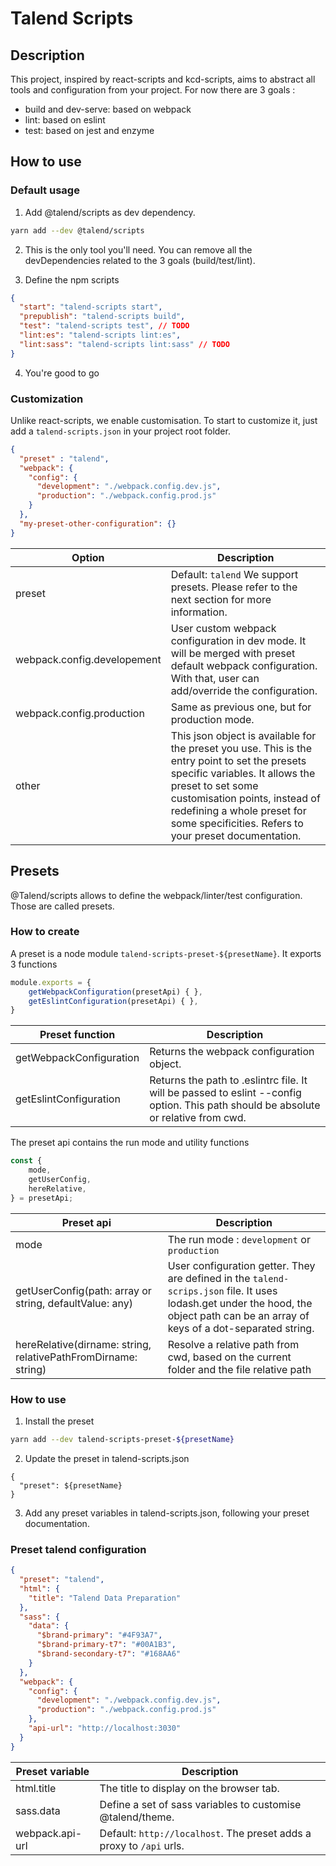 # Talend Scripts

## Description

This project, inspired by react-scripts and kcd-scripts, aims to abstract all tools and configuration from your project.
For now there are 3 goals : 
* build and dev-serve: based on webpack
* lint: based on eslint
* test: based on jest and enzyme

## How to use

### Default usage

1. Add @talend/scripts as dev dependency.
```bash
yarn add --dev @talend/scripts
```

2. This is the only tool you'll need. You can remove all the devDependencies related to the 3 goals (build/test/lint).

3. Define the npm scripts
```json
{
  "start": "talend-scripts start",
  "prepublish": "talend-scripts build",
  "test": "talend-scripts test", // TODO
  "lint:es": "talend-scripts lint:es",
  "lint:sass": "talend-scripts lint:sass" // TODO
}
```

4. You're good to go

### Customization

Unlike react-scripts, we enable customisation. To start to customize it, just add a `talend-scripts.json` in your project root folder.

```json
{
  "preset" : "talend",
  "webpack": {
    "config": {
      "development": "./webpack.config.dev.js",
      "production": "./webpack.config.prod.js"
    }
  },
  "my-preset-other-configuration": {}
}
```

| Option | Description |
|---|---|
| preset | Default: `talend` We support presets. Please refer to the next section for more information. |
| webpack.config.developement | User custom webpack configuration in dev mode. It will be merged with preset default webpack configuration. With that, user can add/override the configuration. |
| webpack.config.production | Same as previous one, but for production mode. |
| other | This json object is available for the preset you use. This is the entry point to set the presets specific variables. It allows the preset to set some customisation points, instead of redefining a whole preset for some specificities. Refers to your preset documentation. |

## Presets

@Talend/scripts allows to define the webpack/linter/test configuration. Those are called presets.

### How to create

A preset is a node module `talend-scripts-preset-${presetName}`. It exports 3 functions 

```javascript
module.exports = {
	getWebpackConfiguration(presetApi) { },
	getEslintConfiguration(presetApi) { },
}
```
| Preset function | Description |
|---|---|
| getWebpackConfiguration | Returns the webpack configuration object. |
| getEslintConfiguration | Returns the path to .eslintrc file. It will be passed to eslint --config option. This path should be absolute or relative from cwd. |


The preset api contains the run mode and utility functions

```javascript
const {
	mode,
	getUserConfig,
	hereRelative,
} = presetApi;
```

| Preset api | Description |
|---|---|
| mode | The run mode : `development` or `production` |
| getUserConfig(path: array or string, defaultValue: any) | User configuration getter. They are defined in the `talend-scrips.json` file. It uses lodash.get under the hood, the object path can be an array of keys of a dot-separated string. |
| hereRelative(dirname: string, relativePathFromDirname: string) | Resolve a relative path from cwd, based on the current folder and the file relative path |

### How to use

1. Install the preset

```bash
yarn add --dev talend-scripts-preset-${presetName}
```

2. Update the preset in talend-scripts.json

```
{
  "preset": ${presetName}
}
```

3. Add any preset variables in talend-scripts.json, following your preset documentation.

### Preset talend configuration

```json
{
  "preset": "talend",
  "html": {
    "title": "Talend Data Preparation"
  },
  "sass": {
    "data": {
      "$brand-primary": "#4F93A7",
      "$brand-primary-t7": "#00A1B3",
      "$brand-secondary-t7": "#168AA6"
    }
  },
  "webpack": {
    "config": {
      "development": "./webpack.config.dev.js",
      "production": "./webpack.config.prod.js"
    },
    "api-url": "http://localhost:3030"
  }
}
```

| Preset variable | Description |
|---|---|
| html.title | The title to display on the browser tab. |
| sass.data | Define a set of sass variables to customise @talend/theme. |
| webpack.api-url | Default: `http://localhost`. The preset adds a proxy to `/api` urls. |
